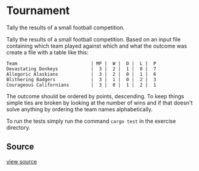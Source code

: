 # Tournament

Tally the results of a small football competition.

Tally the results of a small football competition. Based on an input file
containing which team played against which and what the outcome was 
create a file with a table like this:

```
Team                           | MP |  W |  D |  L |  P
Devastating Donkeys            |  3 |  2 |  1 |  0 |  7
Allegoric Alaskians            |  3 |  2 |  0 |  1 |  6
Blithering Badgers             |  3 |  1 |  0 |  2 |  3
Courageous Californians        |  3 |  0 |  1 |  2 |  1
```

The outcome should be ordered by points, descending. To keep things simple ties
are broken by looking at the number of wins and if that doesn't solve anything
by ordering the team names alphabetically.

To run the tests simply run the command `cargo test` in the exercise directory.

## Source

 [view source]()
